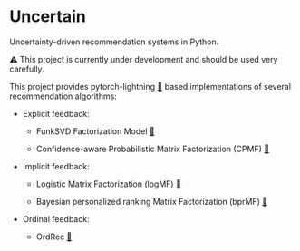 Uncertain
=======

Uncertainty-driven recommendation systems in Python.

:warning: This project is currently under development and should be used very carefully.

This project provides pytorch-lightning [:link:](https://github.com/PyTorchLightning/pytorch-lightning) based implementations of several recommendation algorithms:

* Explicit feedback:

    * FunkSVD Factorization Model [:link:](https://sifter.org/~simon/journal/20061211.html)
    
    * Confidence-aware Probabilistic Matrix Factorization (CPMF) [:newspaper:](https://ojs.aaai.org/index.php/AAAI/article/view/11251)

* Implicit feedback:

    * Logistic Matrix Factorization (logMF) [:newspaper:](https://web.stanford.edu/~rezab/nips2014workshop/submits/logmat.pdf)
    
    * Bayesian personalized ranking Matrix Factorization (bprMF) [:newspaper:](https://arxiv.org/pdf/1205.2618.pdf)
    
* Ordinal feedback:
    
    * OrdRec [:newspaper:](https://dl.acm.org/doi/abs/10.1145/2043932.2043956)

